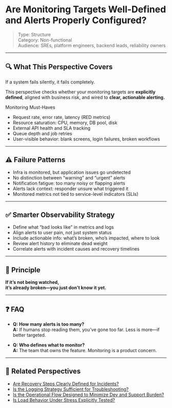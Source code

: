 # Are Monitoring Targets Well-Defined and Alerts Properly Configured?

> Type: Structure  
> Category: Non-functional  
> Audience: SREs, platform engineers, backend leads, reliability owners

---

## 🔍 What This Perspective Covers

If a system fails silently, it fails completely.

This perspective checks whether your monitoring targets are **explicitly defined**, aligned with business risk, and wired to **clear, actionable alerting.**

Monitoring Must-Haves

- Request rate, error rate, latency (RED metrics)  
- Resource saturation: CPU, memory, DB pool, disk  
- External API health and SLA tracking  
- Queue depth and job retries  
- User-visible behavior: blank screens, login failures, broken workflows

---

## ⚠️ Failure Patterns

- Infra is monitored, but application issues go undetected  
- No distinction between “warning” and “urgent” alerts  
- Notification fatigue: too many noisy or flapping alerts  
- Alerts lack context: responder unsure what triggered it  
- Monitored metrics not tied to service-level indicators (SLIs)

---

## ✅ Smarter Observability Strategy

- Define what “bad looks like” in metrics and logs  
- Align alerts to user pain, not just system status  
- Include actionable info: what’s broken, who’s impacted, where to look  
- Review alert history to eliminate dead weight  
- Correlate alerts with incident causes and recovery timelines

---

## 🧠 Principle

**If it’s not being watched,  
it’s already broken—you just don’t know it yet.**

---

## ❓ FAQ

- **Q: How many alerts is too many?**  
  **A:** If humans stop reading them, you’ve gone too far. Less is more—if better targeted.

- **Q: Who defines what to monitor?**  
  **A:** The team that owns the feature. Monitoring is a product concern.

---

## 🔗 Related Perspectives

- [Are Recovery Steps Clearly Defined for Incidents?](recovery-runbook.md)
- [Is the Logging Strategy Sufficient for Troubleshooting?](logging-for-troubleshooting.md)
- [Is the Operational Flow Designed to Minimize Dev and Support Burden?](operational-burden.md)
- [Is Load Behavior Under Stress Explicitly Tested?](../test/high-load-behavior-testing.md)
